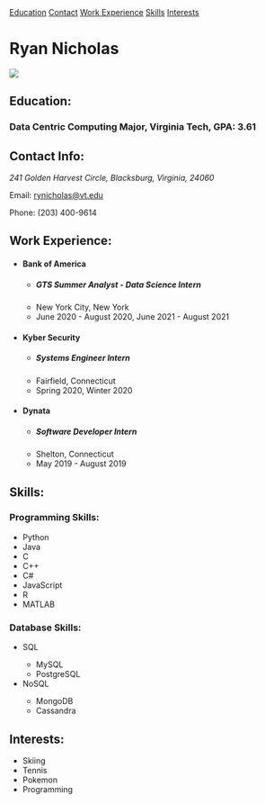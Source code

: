 <div id="page-banner" class="banner">
    <!--Page Navigation-->
    <nav id="navigator" class="navbar">
            <a href="#education" class="nav-element">Education</a>
            <a href="#contact-info" class="nav-element">Contact</a>
            <a href="#work-info" class="nav-element">Work Experience</a>
            <a href="#skills" class="nav-element">Skills</a>
            <a href="#interests" class="nav-element">Interests</a>
    </nav>
    <h1 id="title">Ryan Nicholas</h1>
    <img id="linked-in-photo" src="https://tinyurl.com/web76y4b"/>
</div>
<div class="main-resume">
    <section id="education" class="resume-section">
        <!--Education Section-->
        <h2 class="section-title">Education:</h2>
        <h3 class="education-info">Data Centric Computing Major, Virginia Tech, GPA: 3.61</h3>
    </section>
    <section id="contact-info" class="resume-section">
        <!--Contact Section-->
        <h2 class="section-title">Contact Info:</h2>
        <p id="mailing-address" class="contact-element"><address class="address"><span class="address street">241 Golden Harvest Circle</span>, <span class="address city">Blacksburg</span>, <span class="address state">Virginia</span>, <span class="address post-code">24060</span></address></p>
        <p id="email" class="contact-element">Email: <a href="mailto:rynicholas@vt.edu">rynicholas@vt.edu</a></p>
        <p id="phone" class="contact-element">Phone: (203) 400-9614</p>
    </section>
    <section id="work-info" class="resume-section">
        <!--Work Section-->
        <h2 class="section-title">Work Experience:</h2>
        <ul class="work-list">
            <li class="company"><h4>Bank of America</h4></li>
            <ul class="job-description">
                <li class="job-title"><h5>GTS Summer Analyst - Data Science Intern</h5></li>
                <li class="job-location">New York City, New York</li>
                <li class="time-worked">June 2020 - August 2020, June 2021 - August 2021</li>
            </ul>
            <li class="company"><h4>Kyber Security</h4></li>
            <ul class="job-description">
                <li class="job-title"><h5>Systems Engineer Intern</h5></li>
                <li class="job-location">Fairfield, Connecticut</li>
                <li class="time-worked">Spring 2020, Winter 2020</li>
            </ul>
            <li class="company"><h4>Dynata</h4></li>
            <ul class="job-description">
                <li class="job-title"><h5>Software Developer Intern</h5></li>
                <li class="job-location">Shelton, Connecticut</li>
                <li class="time-worked">May 2019 - August 2019</li>
            </ul>
        </ul>
    </section>
    <section id="skills" class="resume-section">
        <!--Skill Section-->
        <h2 class="section-title">Skills:</h2>
        <div id="programming">
            <!--Programming Section-->
            <h3 class="subsection-title">Programming Skills:</h3>
            <ul id="programming-list" class="skill-list">
                <li>Python</li>
                <li>Java</li>
                <li>C</li>
                <li>C++</li>
                <li>C#</li>
                <li>JavaScript</li>
                <li>R</li>
                <li>MATLAB</li>
            </ul>
        </div>
        <div id="database">
            <!--Database Skills Section-->
            <h3 class="subsection-title">Database Skills:</h3>
            <ul id="database-list" class="skill-list">
                <li>SQL</li>
                <ul id="sql-list">
                    <li>MySQL</li>
                    <li>PostgreSQL</li>
                </ul>
                <li>NoSQL</li>
                <ul id="nosql-list">
                    <li>MongoDB</li>
                    <li>Cassandra</li>
                </ul>
            </ul>
        </div>
    </section>
    <section id="interests" class="resume-section">
        <!--Interests Section-->
        <h2 class="section-title">Interests:</h2>
        <ul id="interest-list">
            <li>Skiing</li>
            <li>Tennis</li>
            <li>Pokemon</li>
            <li>Programming</li>
        </ul>
    </section>
</div>
